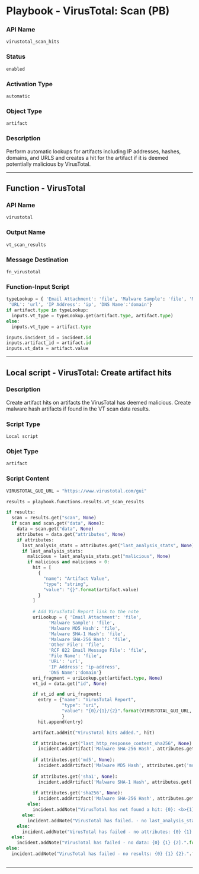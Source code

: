 <!--
    DO NOT MANUALLY EDIT THIS FILE
    THIS FILE IS AUTOMATICALLY GENERATED WITH resilient-sdk codegen
    Generated with resilient-sdk v49.0.4368
-->

# Playbook - VirusTotal: Scan (PB)

### API Name
`virustotal_scan_hits`

### Status
`enabled`

### Activation Type
`automatic`

### Object Type
`artifact`

### Description
Perform automatic lookups for artifacts including IP addresses, hashes, domains, and URLS and creates a hit for the artifact if it is deemed potentially malicious by VirusTotal.


---
## Function - VirusTotal

### API Name
`virustotal`

### Output Name
`vt_scan_results`

### Message Destination
`fn_virustotal`

### Function-Input Script
```python
typeLookup = { 'Email Attachment': 'file', 'Malware Sample': 'file', 'Malware MD5 Hash': 'hash', 'Malware SHA-1 Hash': 'hash', 'Malware SHA-256 Hash': 'hash', 'Other File': 'file', 'RCF 822 Email Message File': 'file', 'File Name': 'filename',
 'URL': 'url', 'IP Address': 'ip', 'DNS Name':'domain'}
if artifact.type in typeLookup:
  inputs.vt_type = typeLookup.get(artifact.type, artifact.type)
else:
  inputs.vt_type = artifact.type

inputs.incident_id = incident.id
inputs.artifact_id = artifact.id
inputs.vt_data = artifact.value
```

---

## Local script - VirusTotal: Create artifact hits

### Description
Create artifact hits on artifacts the VirusTotal has deemed malicious. Create malware hash artifacts if found in the VT scan data results.

### Script Type
`Local script`

### Objet Type
`artifact`

### Script Content
```python
VIRUSTOTAL_GUI_URL = "https://www.virustotal.com/gui"

results = playbook.functions.results.vt_scan_results

if results:
  scan = results.get("scan", None)
  if scan and scan.get("data", None):
    data = scan.get("data", None)
    attributes = data.get("attributes", None)
    if attributes:
      last_analysis_stats = attributes.get("last_analysis_stats", None)
      if last_analysis_stats:
        malicious = last_analysis_stats.get("malicious", None)
        if malicious and malicious > 0:
          hit = [
            {
              "name": "Artifact Value",
              "type": "string",
              "value": "{}".format(artifact.value)
            }
          ]
          
          # Add VirusTotal Report link to the note
          uriLookup = { 'Email Attachment': 'file', 
                'Malware Sample': 'file', 
                'Malware MD5 Hash': 'file', 
                'Malware SHA-1 Hash': 'file', 
                'Malware SHA-256 Hash': 'file', 
                'Other File': 'file',
                'RCF 822 Email Message File': 'file', 
                'File Name': 'file',
                'URL': 'url', 
                'IP Address': 'ip-address', 
                'DNS Name':'domain'}
          uri_fragment = uriLookup.get(artifact.type, None)
          vt_id = data.get("id", None)

          if vt_id and uri_fragment:
            entry = {"name": "VirusTotal Report", 
                     "type": "uri",
                     "value": "{0}/{1}/{2}".format(VIRUSTOTAL_GUI_URL, uri_fragment, vt_id)
                     }
            hit.append(entry)

          artifact.addHit("VirusTotal hits added.", hit)

          if attributes.get("last_http_response_content_sha256", None):
            incident.addArtifact('Malware SHA-256 Hash', attributes.get("last_http_response_content_sha256", None), "Created by VirusTotal.")
            
          if attributes.get('md5', None):
            incident.addArtifact('Malware MD5 Hash', attributes.get('md5'), "Created by VirusTotal.")
  
          if attributes.get('sha1', None):
            incident.addArtifact('Malware SHA-1 Hash', attributes.get('sha1'), "Created by VirusTotal.")
    
          if attributes.get('sha256', None):
            incident.addArtifact('Malware SHA-256 Hash', attributes.get('sha256'), "Created by VirusTotal.")
        else:
          incident.addNote("VirusTotal has not found a hit: {0}: <b>{1}</b>  artifact id:{2}.".format(artifact.type, artifact.value, artifact.id))
      else:
        incident.addNote("VirusTotal has failed. - no last_analysis_stats: {0} {1} {2}.".format(artifact.type, artifact.value, artifact.id))
    else:
      incident.addNote("VirusTotal has failed - no attributes: {0} {1} {2}.".format(artifact.type, artifact.value, artifact.id))
  else:
    incident.addNote("VirusTotal has failed - no data: {0} {1} {2].".format(artifact.type, artifact.value, artifact.id))
else:
  incident.addNote("VirusTotal has failed - no results: {0} {1} {2}.".format(artifact.type, artifact.value, artifact.id))
      
```

---
